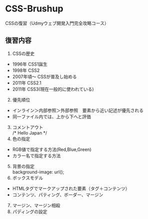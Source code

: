 # CSS-Brushup
CSSの復習（Udmyウェブ開発入門完全攻略コース）

## 復習内容
1. CSSの歴史<br>
- 1996年 CSS1誕生
- 1998年 CSS2
- 2007年頃〜 CSSが普及し始める
- 2011年 CSS2.1
- 2011年 CSS3(現在一般的に使われている)
2. 優先順位
- インライン＞内部参照＞外部参照　要素から近い記述が優先される
- 同一ファイル内では、上から下へと評価
3. コメントアウト<br>
/* Hello Japan */
4. 色の指定
- RGB値で指定する方法(Red,Blue,Green)
- カラー名で指定する方法
5. 背景の指定<br>
background-image: url();
6. ボックスモデル
- HTMLタグでマークアップされた要素（タグ＋コンテンツ）
- コンテンツ、パティング、ボーダー、マージン
7. マージン、マージン相殺
8. パディングの設定